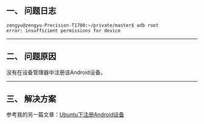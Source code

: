 ## 一、 问题日志
```shell
zengyu@zengyu-Precision-T1700:~/private/master$ adb root
error: insufficient permissions for device
```

---
## 二、 问题原因

没有在设备管理器中注册该Android设备。

---
## 三、 解决方案

参考我的另一篇文章：[Ubuntu下注册Android设备](https://universezy.github.io/universezy/dist/index.html#/blog/display?id=RegisterAndroidDeviceOnUbuntu)
